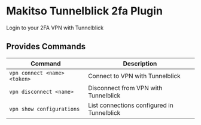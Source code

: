 # Makitso Tunnelblick 2fa Plugin

Login to your 2FA VPN with Tunnelblick

## Provides Commands

Command                     | Description
----------------------------|-------------------------------------------
`vpn connect <name> <token>`| Connect to VPN with Tunnelblick
`vpn disconnect <name>`     | Disconnect from VPN with Tunnelblick
`vpn show configurations`   | List connections configured in Tunnelblick
